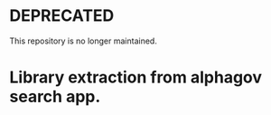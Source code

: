 # DEPRECATED

This repository is no longer maintained.

# Library extraction from alphagov search app.
